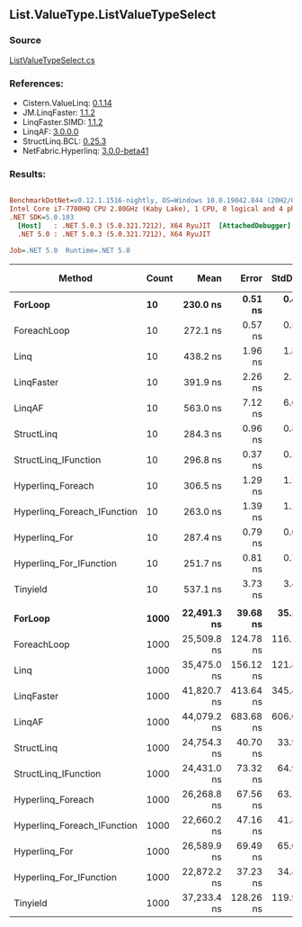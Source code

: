 ﻿## List.ValueType.ListValueTypeSelect

### Source
[ListValueTypeSelect.cs](../LinqBenchmarks/List/ValueType/ListValueTypeSelect.cs)

### References:
- Cistern.ValueLinq: [0.1.14](https://www.nuget.org/packages/Cistern.ValueLinq/0.1.14)
- JM.LinqFaster: [1.1.2](https://www.nuget.org/packages/JM.LinqFaster/1.1.2)
- LinqFaster.SIMD: [1.1.2](https://www.nuget.org/packages/LinqFaster.SIMD/1.0.3)
- LinqAF: [3.0.0.0](https://www.nuget.org/packages/LinqAF/3.0.0.0)
- StructLinq.BCL: [0.25.3](https://www.nuget.org/packages/StructLinq.BCL/0.25.3)
- NetFabric.Hyperlinq: [3.0.0-beta41](https://www.nuget.org/packages/NetFabric.Hyperlinq/3.0.0-beta41)

### Results:
``` ini

BenchmarkDotNet=v0.12.1.1516-nightly, OS=Windows 10.0.19042.844 (20H2/October2020Update)
Intel Core i7-7700HQ CPU 2.80GHz (Kaby Lake), 1 CPU, 8 logical and 4 physical cores
.NET SDK=5.0.103
  [Host]   : .NET 5.0.3 (5.0.321.7212), X64 RyuJIT  [AttachedDebugger]
  .NET 5.0 : .NET 5.0.3 (5.0.321.7212), X64 RyuJIT

Job=.NET 5.0  Runtime=.NET 5.0  

```
|                      Method | Count |        Mean |     Error |    StdDev | Ratio | RatioSD |   Gen 0 | Gen 1 | Gen 2 | Allocated |
|---------------------------- |------ |------------:|----------:|----------:|------:|--------:|--------:|------:|------:|----------:|
|                     **ForLoop** |    **10** |    **230.0 ns** |   **0.51 ns** |   **0.40 ns** |  **1.00** |    **0.00** |       **-** |     **-** |     **-** |         **-** |
|                 ForeachLoop |    10 |    272.1 ns |   0.57 ns |   0.53 ns |  1.18 |    0.00 |       - |     - |     - |         - |
|                        Linq |    10 |    438.2 ns |   1.96 ns |   1.84 ns |  1.90 |    0.01 |  0.0587 |     - |     - |     184 B |
|                  LinqFaster |    10 |    391.9 ns |   2.26 ns |   2.12 ns |  1.70 |    0.01 |  0.2217 |     - |     - |     696 B |
|                      LinqAF |    10 |    563.0 ns |   7.12 ns |   6.66 ns |  2.44 |    0.03 |       - |     - |     - |         - |
|                  StructLinq |    10 |    284.3 ns |   0.96 ns |   0.85 ns |  1.24 |    0.01 |  0.0124 |     - |     - |      40 B |
|        StructLinq_IFunction |    10 |    296.8 ns |   0.37 ns |   0.29 ns |  1.29 |    0.00 |       - |     - |     - |         - |
|           Hyperlinq_Foreach |    10 |    306.5 ns |   1.29 ns |   1.21 ns |  1.33 |    0.01 |       - |     - |     - |         - |
| Hyperlinq_Foreach_IFunction |    10 |    263.0 ns |   1.39 ns |   1.23 ns |  1.14 |    0.01 |       - |     - |     - |         - |
|               Hyperlinq_For |    10 |    287.4 ns |   0.79 ns |   0.66 ns |  1.25 |    0.00 |       - |     - |     - |         - |
|     Hyperlinq_For_IFunction |    10 |    251.7 ns |   0.81 ns |   0.71 ns |  1.09 |    0.00 |       - |     - |     - |         - |
|                    Tinyield |    10 |    537.1 ns |   3.73 ns |   3.49 ns |  2.34 |    0.02 |  0.2270 |     - |     - |     712 B |
|                             |       |             |           |           |       |         |         |       |       |           |
|                     **ForLoop** |  **1000** | **22,491.3 ns** |  **39.68 ns** |  **35.18 ns** |  **1.00** |    **0.00** |       **-** |     **-** |     **-** |         **-** |
|                 ForeachLoop |  1000 | 25,509.8 ns | 124.78 ns | 116.72 ns |  1.13 |    0.01 |       - |     - |     - |         - |
|                        Linq |  1000 | 35,475.0 ns | 156.12 ns | 121.89 ns |  1.58 |    0.00 |       - |     - |     - |     184 B |
|                  LinqFaster |  1000 | 41,820.7 ns | 413.64 ns | 345.41 ns |  1.86 |    0.02 | 20.3857 |     - |     - |  64,056 B |
|                      LinqAF |  1000 | 44,079.2 ns | 683.68 ns | 606.06 ns |  1.96 |    0.03 |       - |     - |     - |         - |
|                  StructLinq |  1000 | 24,754.3 ns |  40.70 ns |  33.99 ns |  1.10 |    0.00 |       - |     - |     - |      40 B |
|        StructLinq_IFunction |  1000 | 24,431.0 ns |  73.32 ns |  64.99 ns |  1.09 |    0.00 |       - |     - |     - |         - |
|           Hyperlinq_Foreach |  1000 | 26,268.8 ns |  67.56 ns |  63.19 ns |  1.17 |    0.00 |       - |     - |     - |         - |
| Hyperlinq_Foreach_IFunction |  1000 | 22,660.2 ns |  47.16 ns |  41.80 ns |  1.01 |    0.00 |       - |     - |     - |         - |
|               Hyperlinq_For |  1000 | 26,589.9 ns |  69.49 ns |  65.00 ns |  1.18 |    0.00 |       - |     - |     - |         - |
|     Hyperlinq_For_IFunction |  1000 | 22,872.2 ns |  37.23 ns |  34.83 ns |  1.02 |    0.00 |       - |     - |     - |         - |
|                    Tinyield |  1000 | 37,233.4 ns | 128.26 ns | 119.98 ns |  1.66 |    0.01 |  0.1831 |     - |     - |     712 B |
